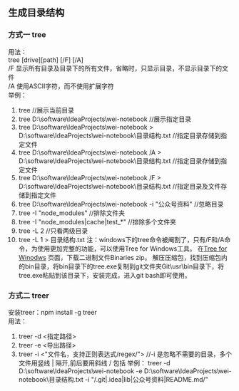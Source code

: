 ## 生成目录结构
### 方式一  tree
用法：    
tree [drive][path] [/F] [/A]  
/F 显示所有目录及目录下的所有文件，省略时，只显示目录，不显示目录下的文件  
/A 使用ASCII字符，而不使用扩展字符  
举例：  
1. tree //展示当前目录
2. tree D:\software\IdeaProjects\wei-notebook //展示指定目录
3. tree D:\software\IdeaProjects\wei-notebook > D:\software\IdeaProjects\wei-notebook\目录结构.txt //指定目录存储到指定文件
4. tree D:\software\IdeaProjects\wei-notebook /A > D:\software\IdeaProjects\wei-notebook\目录结构.txt //指定目录存储到指定文件
5. tree D:\software\IdeaProjects\wei-notebook /F > D:\software\IdeaProjects\wei-notebook\目录结构.txt //指定目录及文件存储到指定文件
6. tree D:\software\IdeaProjects\wei-notebook -i "公众号资料" //忽略目录
7. tree -I "node_modules" //排除文件夹
8. tree -I "node_modules|cache|test_*" //排除多个文件夹
9. tree -L 2 //只看两级目录
10. tree -L 1 > 目录结构.txt
注：windows下的tree命令被阉割了，只有/F和/A命令，为使用更加完整的功能，可以使用Tree for Windows工具。
在[Tree for Winodws](http://gnuwin32.sourceforge.net/packages/tree.htm) 页面，下载二进制文件Binaries zip。
解压压缩包，找到压缩包内的bin目录，将bin目录下的tree.exe复制到git文件夹Git\usr\bin目录下，将tree.exe粘贴到该目录下，安装完成，进入git bash即可使用。

### 方式二 treer
安装treer：npm install -g treer  
用法：
1. treer -d <指定路径>
2. treer -e <导出路径>
3. treer -i <"文件名，支持正则表达式/regex/">  //-i 是忽略不需要的目录，多个文件用竖线 | 隔开,前后要用斜线 / 包括
举例：
treer -d D:\software\IdeaProjects\wei-notebook -e D:\software\IdeaProjects\wei-notebook\目录结构.txt -i "/.git|.idea|lib|公众号资料|README.md/"  

